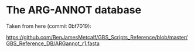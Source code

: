 # The ARG-ANNOT database

Taken from here (commit  0bf7019):

https://github.com/BenJamesMetcalf/GBS_Scripts_Reference/blob/master/GBS_Reference_DB/ARGannot_r1.fasta

